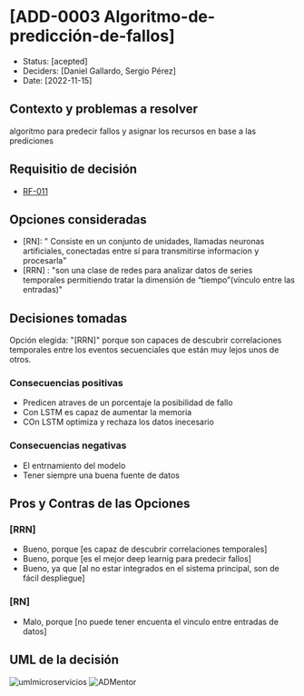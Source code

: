 # [ADD-0003 Algoritmo-de-predicción-de-fallos]

* Status: [acepted]
* Deciders: [Daniel Gallardo, Sergio Pérez]
* Date: [2022-11-15]

## Contexto y problemas a resolver

algoritmo para predecir fallos y asignar los recursos en base a las prediciones

## Requisitio de decisión

* [RF-011](../requisitos/RF-011.md)

## Opciones consideradas

* [RN]: " Consiste en un conjunto de unidades, llamadas neuronas artificiales, conectadas entre sí para transmitirse informacion y procesarla"
* [RRN] : "son una clase de redes para analizar datos de series temporales permitiendo tratar la dimensión de “tiempo”(vínculo entre las entradas)"

## Decisiones tomadas

Opción elegida: "[RRN]" porque son capaces de descubrir correlaciones temporales entre los eventos secuenciales que están muy lejos unos de otros.

### Consecuencias positivas <!-- optional -->

* Predicen atraves de un porcentaje la posibilidad de fallo
* Con LSTM es capaz de aumentar la memoria
* COn LSTM optimiza y rechaza los datos inecesario

### Consecuencias negativas <!-- optional -->

* El entrnamiento del modelo
* Tener siempre una buena fuente de datos

## Pros y Contras de las Opciones

### [RRN]

* Bueno, porque [es capaz de descubrir correlaciones temporales]
* Bueno, porque [es el mejor deep learnig para predecir fallos]
* Bueno, ya que [al no estar integrados en el sistema principal, son de fácil despliegue]

### [RN]

* Malo, porque [no puede tener encuenta el vinculo entre entradas de datos]

## UML de la decisión

![umlmicroservicios](../uml/umlMicroservicios.jpeg)
![ADMentor](../uml/ADMentor.PNG)
